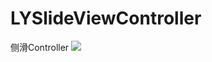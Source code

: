 LYSlideViewController
=====================

侧滑Controller
![](file://localhost/Users/liyan/Desktop/2014-11-05%2016_22_54.gif)
